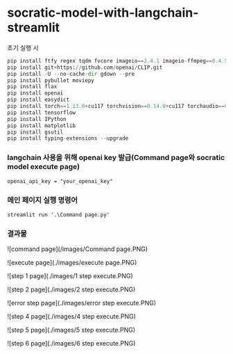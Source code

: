 # socratic-model-with-langchain-streamlit

초기 실행 시
``` python
pip install ftfy regex tqdm fvcore imageio==2.4.1 imageio-ffmpeg==0.4.5
pip install git+https://github.com/openai/CLIP.git
pip install -U --no-cache-dir gdown --pre
pip install pybullet moviepy
pip install flax
pip install openai
pip install easydict
pip install torch==1.13.0+cu117 torchvision==0.14.0+cu117 torchaudio==0.13.0 --extra-index-url https://download.pytorch.org/whl/cu117
pip install tensorflow
pip install IPython
pip install matplotlib
pip install gsutil
pip install typing-extensions --upgrade
```

### langchain 사용을 위해 openai key 발급(Command page와 socratic model execute page)
```
openai_api_key = "your_openai_key"
```

### 메인 페이지 실행 명령어
```
streamlit run '.\Command page.py'
```

### 결과물
![command page](/images/Command page.PNG)

![execute page](./images/execute page.PNG)

![step 1 page](./images/1 step execute.PNG)

![step 2 page](./images/2 step execute.PNG)

![error step page](./images/error step execute.PNG)

![step 4 page](./images/4 step execute.PNG)

![step 5 page](./images/5 step execute.PNG)

![step 6 page](./images/6 step execute.PNG)


